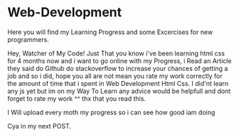 # Web-Development
Here you will find my Learning Progress and some Excercises for new programmers.


Hey, Watcher of My Code!
Just That you know i've been learning html css for 4 months now and i want to go online with my Progress, i Read an Article they said do Github do stackoverflow to increase
your chances of getting a job and so i did, hope you all are not mean you rate my work correctly for the amount of time that i spent in Web Development Html Css.
I did'nt learn any js yet but im on my Way To Learn any advice would be helpfull and dont forget to rate my work ^^ thx that you read this.

I Will upload every moth my progress so i can see how good iam doing

Cya in my next POST.

